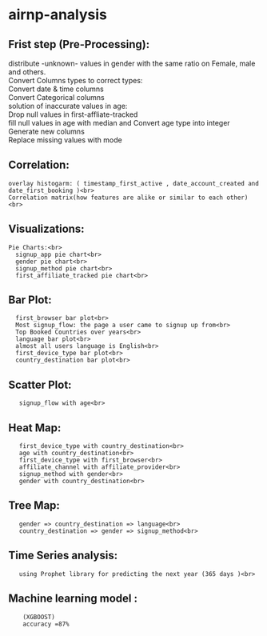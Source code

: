 # airnp-analysis
## Frist step (Pre-Processing):<br>
distribute -unknown- values in gender with the same ratio on Female, male and others.<br>
Convert Columns types to correct types:<br>
Convert date & time columns<br>
Convert Categorical columns<br>
solution of inaccurate values in age:<br>
      Drop null values in first-affliate-tracked<br>
      fill null values in age with median and Convert age type into integer<br>
Generate new columns<br>
Replace missing values with mode<br>
## Correlation:<br>
    overlay histogarm: ( timestamp_first_active , date_account_created and date_first_booking )<br>
    Correlation matrix(how features are alike or similar to each other)  <br>
## Visualizations:<br>
    Pie Charts:<br>
      signup_app pie chart<br>
      gender pie chart<br>
      signup_method pie chart<br>
      first_affiliate_tracked pie chart<br>
## Bar Plot:<br>
      first_browser bar plot<br>
      Most signup_flow: the page a user came to signup up from<br>
      Top Booked Countries over years<br>
      language bar plot<br>
      almost all users language is English<br>
      first_device_type bar plot<br>
      country_destination bar plot<br>
## Scatter Plot:<br>
       signup_flow with age<br>
## Heat Map:<br>
       first_device_type with country_destination<br>
       age with country_destination<br>
       first_device_type with first_browser<br>
       affiliate_channel with affiliate_provider<br>
       signup_method with gender<br>
       gender with country_destination<br>
## Tree Map:<br>
       gender => country_destination => language<br>
       country_destination => gender => signup_method<br>
## Time Series analysis:<br>
       using Prophet library for predicting the next year (365 days )<br>
## Machine learning model :<br>
        (XGBOOST)
        accuracy =87% 


       
